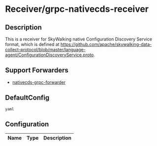 # Receiver/grpc-nativecds-receiver
## Description
This is a receiver for SkyWalking native Configuration Discovery Service format, which is defined at https://github.com/apache/skywalking-data-collect-protocol/blob/master/language-agent/ConfigurationDiscoveryService.proto.
## Support Forwarders
 - [nativecds-grpc-forwarder](forwarder_nativecds-grpc-forwarder.md)
## DefaultConfig
```yaml```
## Configuration
|Name|Type|Description|
|----|----|-----------|

